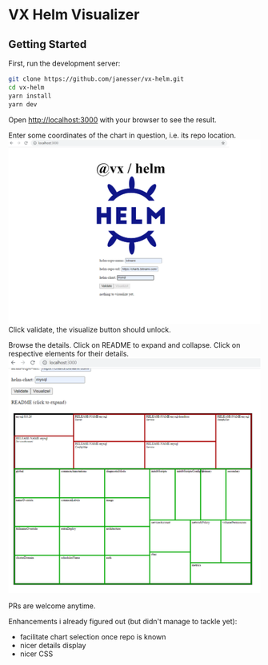 # VX Helm Visualizer

## Getting Started

First, run the development server:

```bash
git clone https://github.com/janesser/vx-helm.git
cd vx-helm
yarn install
yarn dev
```

Open [http://localhost:3000](http://localhost:3000) with your browser to see the result.

Enter some coordinates of the chart in question, i.e. its repo location.
![](public/screenshot1.png)
Click validate, the visualize button should unlock.

Browse the details. Click on README to expand and collapse. Click on respective elements for their details.
![](public/screenshot2.png)

PRs are welcome anytime.

Enhancements i already figured out (but didn't manage to tackle yet):
- facilitate chart selection once repo is known
- nicer details display
- nicer CSS